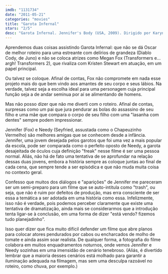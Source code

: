 ```yaml
---
imdb: "1131734"
date: "2011-05-21"
categories: "movies"
title: "Garota Infernal"
stars: "2/5"
desc: "Garota Infernal. Jennifer's Body (USA, 2009). Dirigido por Karyn Kusama. Escrito por Diablo Cody. Com Megan Fox, Amanda Seyfried, Johnny Simmons, Adam Brody, Sal Cortez, Ryan Levine, Juan Riedinger, Colin Askey, Chris Pratt."
---
```

Aprendemos duas coisas assistindo Garota Infernal: que não se dá Oscar de melhor roteiro para uma estreante com delírios de grandeza (Diablo Cody, de Juno) e não se coloca atrizes como Megan Fox (Transformers e... argh! Transformers 2), que rivaliza com Kristen Stewart em atuação, em um papel principal.

Ou talvez se coloque. Afinal de contas, Fox não compromete em nada esse projeto mais do que bem vindo aos amantes de seu corpo e seus lábios. Na verdade, talvez seja a escolha ideal para uma personagem cuja principal função seja a de andar seminua por aí se alimentando de homens.

Mas não posso dizer que não me diverti com o roteiro. Afinal de contas, surpresas como um pai que jura pendurar as bolas do assassino de seu filho e uma mãe que compara o corpo de seu filho com uma "lasanha com dentes" sempre podem impressionar.

Jennifer (Fox) e Needy (Seyfried, assustada como o Chapeuzinho Vermelho) são melhores amigas que se conhecem desde a infância. Jennifer, uma jovem desejada pelos garotos que foi uma vez a mais popular da escola, pode ser comparada como o perfeito oposto de Needy, a garota desajeitada de óculos cuja definição "freak" nesse filme é ser uma pessoa normal. Aliás, não há de fato uma tentativa de se aprofundar na relação dessas duas jovens, embora a história sempre as coloque juntas ao final de cada cena, que sempre tende a ser episódica e que não muda muita coisa no contexto geral.

Confesso que muitos dos diálogos e "aparições" de Jennifer me pareceram ser um semi-preparo para um filme que se auto-intitula como "trash", ou seja, que não é ruim por defeitos de produção, mas erra consciente de ser essa a temática a ser adotada em uma história como essa. Infelizmente, isso não é verdade, pois podemos perceber claramente que existe uma tentativa de dramatização, ainda mais se considerarmos que a introdução tenta ligar-se à conclusão, em uma forma de dizer "está vendo? fizemos tudo planejadinho".

Isso quer dizer que fica muito difícil defender um filme que abre planos para colocar atores pendurados por cabos ou encharcados de molho de tomate e ainda assim soar realista. De qualquer forma, a fotografia do filme colabora em muitos enquadramentos noturnos, onde vemos Jennifer e Needy sozinhas em uma imensidão de cenário tenebroso. (Aliás, é divertido lembrar que a maioria desses cenários está molhado para garantir a iluminação adequada na filmagem, mas sem uma desculpa razoável no roteiro, como chuva, por exemplo.)
